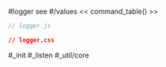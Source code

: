 #logger see #/values
<< command_table() >>

```js_removed:logger.js
// logger.js
```

```css_removed:logger.css
// logger.css
```

#_init #_listen #_util/core